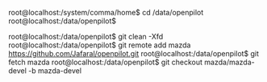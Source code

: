 root@localhost:/system/comma/home$ cd /data/openpilot
root@localhost:/data/openpilot$

root@localhost:/data/openpilot$ git clean -Xfd
root@localhost:/data/openpilot$ git remote add mazda https://github.com/Jafaral/openpilot.git
root@localhost:/data/openpilot$ git fetch mazda
root@localhost:/data/openpilot$ git checkout mazda/mazda-devel -b mazda-devel
